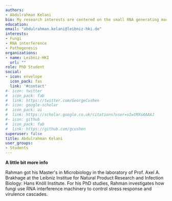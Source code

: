 ```yaml
---
authors:
- Abdulrahman Kelani
bio: My research interests are centered on the small RNA generating machinery of Aspergillus fumigatus. 
education:
email: "abdulrahman.kelani@leibniz-hki.de"
interests:
- Fungi
- RNA interference
- Pathogenesis
organizations:
- name: Leibniz-HKI
  url: ""
role: PhD Student
social:
- icon: envelope
  icon_pack: fas
  link: '#contact'
#- icon: twitter
#  icon_pack: fab
#  link: https://twitter.com/GeorgeCushen
#- icon: google-scholar
#  icon_pack: ai
#  link: https://scholar.google.co.uk/citations?user=sIwtMXoAAAAJ
#- icon: github
#  icon_pack: fab
#  link: https://github.com/gcushen
superuser: false
title: Abdulrahman Kelani
user_groups:
- Students
---
```

__A little bit more info__

Rahman got his Master's in Microbiology in the laboratory of Prof. Axel A. Brakhage at the Leibniz Institue for Natural Product Research and Infection Biology: Hans Knöll Institute. For his PhD studies, Rahman investigates how fungi use RNA interference machinery to control stress response and virulence cascades. 
